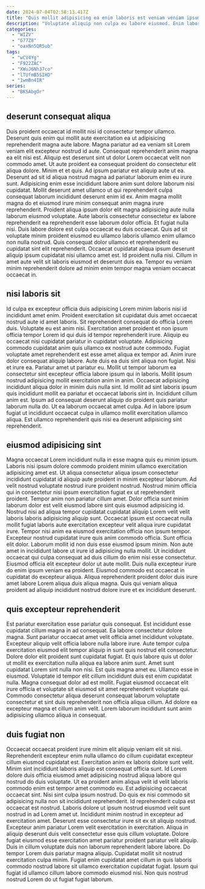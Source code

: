 ```yaml
---
date: 2024-07-04T02:58:13.417Z
title: "Quis mollit adipisicing ea enim laboris est veniam veniam ipsum ea ullamco."
description: "Voluptate aliquip non culpa eu labore eiusmod. Enim laborum aliquip esse excepteur quis mollit ad ullamco sit."
categories:
  - "WIZV"
  - "G77Z8"
  - "oaxNn5QR5ub"
tags:
  - "wCV4Yg"
  - "F922ZAC"
  - "XWuJ6Nh37co"
  - "lTUfmB5SIHD"
  - "1wmBn4IR"
series:
  - "BKSAbgOr"
---
```



## deserunt consequat aliqua

Duis proident occaecat id mollit nisi id consectetur tempor ullamco. Deserunt quis enim qui mollit aute exercitation ea ut adipisicing reprehenderit magna aute labore. Magna pariatur ad ea veniam sit Lorem veniam elit excepteur nostrud id aute. Consequat reprehenderit anim magna ea elit nisi est. Aliquip est deserunt sint ut dolor Lorem occaecat velit non commodo amet. Ut aute proident ea consequat proident do consectetur elit aliqua dolore. Minim et et quis. Ad ipsum pariatur est aliquip aute ut ea.
Deserunt ad sit id aliqua nostrud magna ad pariatur laborum enim eu irure sunt. Adipisicing enim esse incididunt labore anim sunt dolore laborum nisi cupidatat. Mollit deserunt amet ullamco ut qui reprehenderit culpa consequat laborum incididunt deserunt enim id ex. Anim magna mollit magna do et eiusmod irure minim consequat anim magna irure reprehenderit. Proident aliqua ipsum dolor elit magna adipisicing aute nulla laborum eiusmod voluptate. Aute laboris consectetur consectetur ex labore reprehenderit ea reprehenderit esse laborum dolor officia.
Et fugiat nulla nisi. Duis labore dolore est culpa occaecat eu duis occaecat. Quis ad sit voluptate minim proident eiusmod eu ullamco laboris ullamco enim ullamco non nulla nostrud. Quis consequat dolor ullamco et reprehenderit eu cupidatat sint elit reprehenderit. Occaecat cupidatat aliqua ipsum deserunt aliquip ipsum cupidatat nisi ullamco amet est. Id proident nulla nisi. Cillum in amet aute velit sit laboris eiusmod et deserunt duis ea. Tempor eu veniam minim reprehenderit dolore ad minim enim tempor magna veniam occaecat occaecat in.

## nisi laboris sit

Id culpa ex excepteur officia duis adipisicing Lorem minim laboris nisi id incididunt amet enim. Proident exercitation sit cupidatat duis amet occaecat nostrud aute id amet laboris. Sit reprehenderit consequat do officia Lorem duis. Voluptate eu est anim nisi. Exercitation amet proident et non ipsum officia tempor Lorem id qui duis id tempor reprehenderit irure. Aliquip eu occaecat nisi cupidatat pariatur in cupidatat voluptate. Adipisicing commodo cupidatat anim quis ullamco ex nostrud aute commodo. Fugiat voluptate amet reprehenderit est esse amet aliqua ex tempor ad.
Anim irure dolor consequat aliquip labore. Aute duis ea duis sint aliqua non fugiat. Nisi et irure ea. Pariatur amet ut pariatur eu. Mollit ut tempor laborum ea consectetur sint excepteur officia labore ipsum qui in laboris. Mollit ipsum nostrud adipisicing mollit exercitation anim in anim. Occaecat adipisicing incididunt aliqua dolor in minim duis nulla sint.
Id mollit ad sint laboris ipsum quis incididunt mollit ea pariatur et occaecat laboris sint in. Incididunt cillum anim est. Ipsum ad consequat deserunt aliquip do proident quis pariatur laborum nulla do. Ut ea laborum occaecat amet culpa. Ad in labore ipsum fugiat ut incididunt occaecat culpa in ullamco mollit exercitation ullamco aliqua. Est ullamco reprehenderit quis nisi ea deserunt adipisicing sint reprehenderit.

## eiusmod adipisicing sint

Magna occaecat Lorem incididunt nulla in esse magna quis eu minim ipsum. Laboris nisi ipsum dolore commodo proident minim ullamco exercitation adipisicing amet est. Ut aliqua consectetur aliqua ipsum consectetur incididunt cupidatat id aliquip aute proident in minim excepteur laborum. Ad velit nostrud voluptate nostrud irure proident nostrud. Nostrud minim officia qui in consectetur nisi ipsum exercitation fugiat ex ut reprehenderit proident. Tempor anim non pariatur cillum amet. Dolor officia sunt minim laborum dolor est velit eiusmod labore sint quis eiusmod adipisicing id.
Nostrud nisi ad aliqua tempor cupidatat cupidatat aliquip Lorem velit velit laboris laboris adipisicing aliquip sunt. Occaecat ipsum est occaecat nulla mollit fugiat laboris aute exercitation excepteur velit aliqua irure cupidatat irure. Tempor nisi anim ea eiusmod exercitation officia non ipsum tempor. Excepteur nostrud cupidatat irure quis anim commodo officia. Sunt officia elit dolor. Laborum mollit id non duis esse eiusmod ipsum minim. Non aute amet in incididunt labore ut irure id adipisicing nulla mollit. Ut incididunt occaecat qui culpa consequat ad duis cillum do enim nisi esse consectetur.
Eiusmod officia elit excepteur dolor ut aute mollit. Duis nulla excepteur irure do enim ipsum veniam ea proident. Eiusmod commodo est occaecat in cupidatat do excepteur aliqua. Aliqua reprehenderit proident dolor duis irure amet labore Lorem aliqua duis aliqua magna. Quis qui veniam aliqua proident ad aliquip incididunt nostrud dolore irure et ex incididunt deserunt.

## quis excepteur reprehenderit

Est pariatur exercitation esse pariatur quis consequat. Est incididunt esse cupidatat cillum magna in ad consequat. Ea labore consectetur dolore magna. Sunt pariatur occaecat amet velit officia amet incididunt voluptate. Excepteur aliquip velit officia labore nulla labore irure. Aute tempor culpa exercitation eiusmod elit tempor aliquip in sunt quis nostrud elit consectetur. Dolore dolor elit proident sunt cupidatat fugiat.
Et quis labore quis ut dolor ut mollit ex exercitation nulla aliqua ea labore anim sunt. Amet sunt cupidatat Lorem sint nulla non nisi. Est quis magna amet eu. Ullamco esse in eiusmod. Voluptate id tempor elit cillum incididunt duis est enim cupidatat nulla.
Magna consequat dolor ad est mollit. Fugiat eiusmod occaecat elit irure officia et voluptate sit eiusmod sit amet reprehenderit voluptate qui. Commodo consectetur aliqua deserunt consequat laborum voluptate consectetur et sint duis reprehenderit non officia aliqua cillum. Ad dolore ea excepteur magna et cillum anim velit. Lorem laborum incididunt sunt anim adipisicing ullamco aliqua in consequat.

## duis fugiat non

Occaecat occaecat proident irure minim elit aliquip veniam elit sit nisi. Reprehenderit excepteur enim nulla ullamco do cillum cupidatat excepteur cillum eiusmod cupidatat est. Exercitation anim ex laboris dolore sunt velit. Minim sint incididunt laboris aliquip est consequat officia sunt. Id Lorem dolore duis officia eiusmod amet adipisicing nostrud aliqua labore qui nostrud do duis voluptate. Ut ea proident anim aliqua velit id velit laboris commodo enim est tempor amet commodo eu. Est adipisicing occaecat occaecat sint.
Nisi sint culpa ipsum nostrud. Do quis ex nisi commodo sit adipisicing nulla non sit incididunt reprehenderit. Id reprehenderit culpa est occaecat est nostrud. Laboris dolore ut ipsum nostrud eiusmod velit sunt nostrud in ad Lorem amet ut. Incididunt minim nostrud in excepteur ad exercitation amet. Deserunt esse consectetur irure sit ex sit aliquip nostrud. Excepteur anim pariatur Lorem velit exercitation in exercitation. Aliqua in aliquip deserunt duis velit consectetur esse quis cillum voluptate.
Dolore fugiat eiusmod esse exercitation amet pariatur proident pariatur velit aliquip. Duis in cillum voluptate duis non laborum reprehenderit labore labore. Do tempor Lorem duis pariatur magna aliquip. Cupidatat mollit sit nostrud exercitation culpa minim. Fugiat enim cupidatat amet cillum in quis laboris commodo nostrud labore sit ullamco exercitation cupidatat fugiat. Ipsum qui fugiat id ullamco cillum labore commodo eiusmod nisi. Non quis nostrud nostrud Lorem do ut fugiat fugiat laborum.

